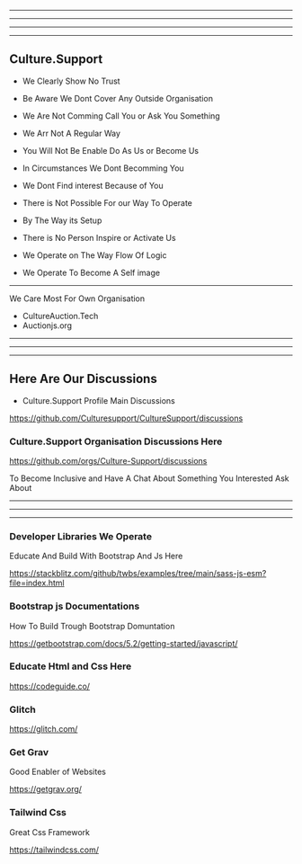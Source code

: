 ------

------

-------
-------


Culture.Support
-----

- We Clearly Show No Trust

- Be Aware We Dont Cover Any Outside Organisation
- We Are Not Comming Call You or Ask You Something
- We Arr Not A Regular Way

- You Will Not Be Enable Do As Us or Become Us
- In Circumstances We Dont Becomming You
- We Dont Find interest Because of You


- There is Not Possible For our Way To Operate
- By The Way its Setup 

- There is No Person Inspire or Activate Us
- We Operate on The Way Flow Of Logic 
- We Operate To Become A Self image 

------

We Care Most For Own Organisation

- CultureAuction.Tech
- Auctionjs.org

------------
-------
-----












Here Are Our Discussions 
-----------


- Culture.Support Profile Main Discussions


https://github.com/Culturesupport/CultureSupport/discussions




### Culture.Support Organisation Discussions Here







https://github.com/orgs/Culture-Support/discussions




To Become Inclusive and Have A Chat About Something You Interested Ask About 






-------------------------
---------------
-------------------------





### Developer Libraries We Operate


Educate And Build With Bootstrap And Js Here

https://stackblitz.com/github/twbs/examples/tree/main/sass-js-esm?file=index.html


### Bootstrap js Documentations 

How To Build Trough Bootstrap Domuntation 

https://getbootstrap.com/docs/5.2/getting-started/javascript/



### Educate Html and Css Here 

https://codeguide.co/


### Glitch

https://glitch.com/


### Get Grav

Good Enabler of Websites

https://getgrav.org/



### Tailwind Css


Great Css Framework

https://tailwindcss.com/






